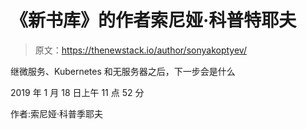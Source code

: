 # 《新书库》的作者索尼娅·科普特耶夫

> 原文：<https://thenewstack.io/author/sonyakoptyev/>

继微服务、Kubernetes 和无服务器之后，下一步会是什么

2019 年 1 月 18 日上午 11 点 52 分

作者:索尼娅·科普季耶夫
